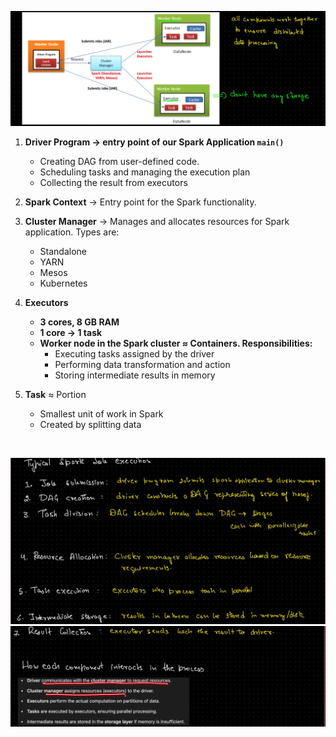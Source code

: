 
![Architecture](images/image-11.png)

1. **Driver Program → entry point of our Spark Application `main()`**
    - Creating DAG from user-defined code.
    - Scheduling tasks and managing the execution plan  
    - Collecting the result from executors


2. **Spark Context** → Entry point for the Spark functionality.

3. **Cluster Manager** → Manages and allocates resources for Spark application. Types are:
    - Standalone  
    - YARN  
    - Mesos  
    - Kubernetes

4. **Executors**
    - **3 cores, 8 GB RAM**  
    - **1 core → 1 task**  
    - **Worker node in the Spark cluster ≈ Containers. Responsibilities:**
        - Executing tasks assigned by the driver  
        - Performing data transformation and action  
        - Storing intermediate results in memory

5. **Task** ≈ Portion
    - Smallest unit of work in Spark  
    - Created by splitting data  

<br>

![Steps of Spark](images/image-12.png)
![Continue](images/image-13.png)  
